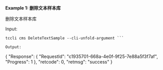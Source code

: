 **Example 1: 删除文本样本库**

删除文本样本库

Input: 

```
tccli cms DeleteTextSample --cli-unfold-argument ```

Output: 
```
{
    "Response": {
        "RequestId": "c1935701-668a-4e0f-9f25-7e88a5f3f7af",
        "Progress": 1
    },
    "retcode": 0,
    "retmsg": "success"
}
```


